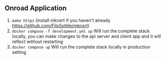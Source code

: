 ## Onroad Application

1. `make https` (install mkcert if you haven't already https://github.com/FiloSottile/mkcert)
2. `docker compose -f development.yml up` Will run the complete stack locally, you can make changes to the api server and client app and it will reflect without restarting
3. `docker compose up` Will run the complete stack locally in production setting
